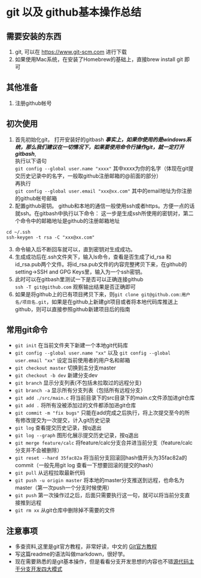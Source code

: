 # git 以及 github基本操作总结
## **需要安装的东西**
1. git, 可以在 https://www.git-scm.com 进行下载
2. 如果使用Mac系统，在安装了Homebrew的基础上，直接brew install git 即可

## **其他准备**
1. 注册github帐号

## **初次使用**
1. 首先初始化git， 打开安装好的gitbash ***事实上，如果你使用的是windows系统，那么我们建议在一切情况下，如果要使用命令行操作git，就一定打开gitbash***,  
执行以下语句  
`git config --global user.name "xxxx"` 其中xxxx为你的名字（体现在git提交历史记录中的名字，一般取github注册邮箱的@前面的部分）  
再执行  
`git config --global user.email "xxx@xx.com"` 其中的email地址为你注册的github帐号邮箱
2. 配置github密钥。 github和本地的通信一般使用ssh或者https。方便一点的话就ssh。在gitbash中执行以下命令： 
这一步是生成ssh所使用的密钥对，第二个命令中的邮箱地址是github的注册邮箱地址  
```
cd ~/.ssh
ssh-keygen -t rsa -C "xxx@xx.com"
```  
3. 命令输入后不断回车就可以，直到密钥对生成成功。
4. 生成成功后在.ssh文件夹下，输入ls命令，查看是否生成了id_rsa 和id_rsa.pub两个文件。将id_rsa.pub文件的内容完整拷贝下来，在github的setting->SSH and GPG Keys里，输入为一个ssh密钥。
5. 此时可以在gitbash里测试一下是否可以正确连接github    
`ssh -T git@github.com` 观察输出结果是否正确即可
6. 如果是将github上的已有项目拷贝下来，则`git clone git@github.com:用户名/项目名.git`，如果是在github上新建git项目或者将本地代码库推送上github，则可以直接参照github新建项目后的指南

## **常用git命令**
- `git init` 在当前文件夹下新建一个本地git代码库
- `git config --global user.name "xx"` 以及 `git config --global user.email "xx"` 设定当前使用者的用户名和邮箱
- `git checkout master` 切换到主分支master
- `git checkout -b dev` 新建分支dev
- `git branch` 显示分支列表(不包括未拉取过的远程分支)
- `git branch -a` 显示所有分支列表（包括所有远程分支）
- `git add ./src/main.c` 将当前目录下的src目录下的main.c文件添加进git仓库
- `git add .` 将所有没被添加过的文件都添加进git仓库
- `git commit -m "fix bugs"` 只能在add完成之后执行，将上次提交至今的所有修改提交为一次提交，计入git历史记录
- `git log` 查看提交历史记录，按q退出
- `git log --graph` 图形化展示提交历史记录，按q退出
- `git merge feature/calc` 将feature/calc分支合并进当前分支（feature/calc分支并不会被删除）
- `git reset --hard 35fac82a` 将当前分支回滚回hash值开头为35fac82a的commit（一般先用git log 查看一下想要回滚的提交的hash）
- `git pull` 从远程拉取最新代码
- `git push -u origin master` 将本地的master分支推送到远程，也命名为master（第一次push一个分支时候使用）
- `git push` 第一次操作过之后，后面只需要执行这一句，就可以将当前分支直接推到远程
- `git rm xx` 从git仓库中删除掉不需要的文件

## **注意事项**
- 多查资料,这里是git官方教程，非常好读，中文的 [Git官方教程]("https://git-scm.com/book/zh/v2")
- 写这篇readme的语法叫做markdown，很好学。
- 现在需要熟悉的是git基本操作，但是看看分支开发思想的内容也不错[源代码主干分支开发四大模式]("https://blog.csdn.net/zhangmike/article/details/38613429")
